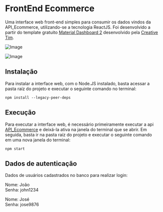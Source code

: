 # FrontEnd Ecommerce

Uma interface web front-end simples para consumir os dados vindos da API_Ecommerce, utilizando-se a tecnologia ReactJS. Foi desenvolvido a partir do template gratuito [Material Dashboard 2](https://www.creative-tim.com/product/material-dashboard) desenvolvido pela [Creative Tim](https://www.creative-tim.com/).

![Image](https://i.postimg.cc/Hx67xT8C/login.png)

![Image](https://i.postimg.cc/XJjC4rJ8/dashboard.png)

## Instalação

Para instalar a interface web, com o Node.JS instalado, basta acessar a pasta raíz do projeto e executar o seguinte comando no terminal:

```
npm install --legacy-peer-deps
```

## Execução

Para executar a interface web, é necessário primeiramente executar a api [API_Ecommerce](https://github.com/ildeirjr/API_Ecommerce) e deixá-la ativa na janela do terminal que se abrir. Em seguida, basta ir na pasta raíz do projeto e executar o seguinte comando em uma nova janela do terminal:

```
npm start
```

## Dados de autenticação

Dados de usuários cadastrados no banco para realizar login:  
  
Nome: João  
Senha: john1234  

Nome: José  
Senha: jose9876
